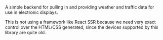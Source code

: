 A simple backend for pulling in and providing weather and traffic data for use in electronic displays.

This is not using a framework like React SSR because we need very exact control over the HTML/CSS generated, since the devices supported by this library are quite old.

